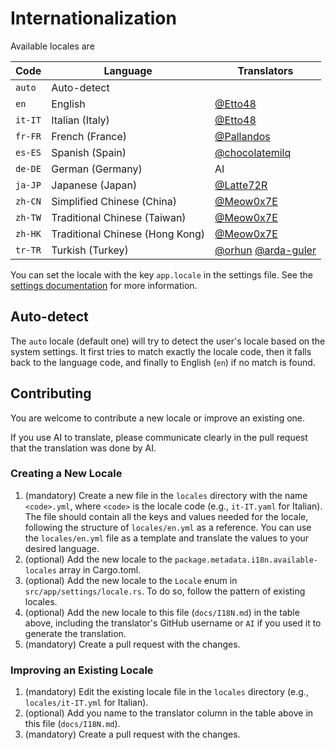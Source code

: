 # Internationalization

Available locales are

| Code | Language | Translators |
| ---- | -------- | ---------- |
| `auto` | Auto-detect | |
| `en` | English  | [@Etto48][Etto48] |
| `it-IT` | Italian (Italy) | [@Etto48][Etto48] |
| `fr-FR` | French (France) | [@Pallandos][Pallandos] |
| `es-ES` | Spanish (Spain) | [@chocolatemilq][chocolatemilq] |
| `de-DE` | German (Germany) | AI |
| `ja-JP` | Japanese (Japan) | [@Latte72R][Latte72R] |
| `zh-CN` | Simplified Chinese (China) | [@Meow0x7E][Meow0x7E] |
| `zh-TW` | Traditional Chinese (Taiwan) | [@Meow0x7E][Meow0x7E] |
| `zh-HK` | Traditional Chinese (Hong Kong) | [@Meow0x7E][Meow0x7E] |
| `tr-TR` | Turkish (Turkey) | [@orhun][orhun] [@arda-guler][arda-guler] |

You can set the locale with the key `app.locale` in the settings file. See the [settings documentation](./SETTINGS.md) for more information.

[Etto48]: https://github.com/Etto48
[Meow0x7E]: https://github.com/Meow0x7E
[orhun]: https://github.com/orhun
[arda-guler]: https://github.com/arda-guler
[chocolatemilq]: https://github.com/chocolatemilq
[Pallandos]: https://github.com/Pallandos
[Latte72R]: https://github.com/Latte72R

## Auto-detect

The `auto` locale (default one) will try to detect the user's locale based on the system settings. It first tries to match exactly the locale code, then it falls back to the language code, and finally to English (`en`) if no match is found.

## Contributing

You are welcome to contribute a new locale or improve an existing one.

If you use AI to translate, please communicate clearly in the pull request that the translation was done by AI.

### Creating a New Locale

1. (mandatory) Create a new file in the `locales` directory with the name `<code>.yml`, where `<code>` is the locale code (e.g., `it-IT.yaml` for Italian). The file should contain all the keys and values needed for the locale, following the structure of `locales/en.yml` as a reference.
You can use the `locales/en.yml` file as a template and translate the values to your desired language.
2. (optional) Add the new locale to the `package.metadata.i18n.available-locales` array in Cargo.toml.
3. (optional) Add the new locale to the `Locale` enum in `src/app/settings/locale.rs`. To do so, follow the pattern of existing locales.
4. (optional) Add the new locale to this file (`docs/I18N.md`) in the table above, including the translator's GitHub username or `AI` if you used it to generate the translation.
5. (mandatory) Create a pull request with the changes.

### Improving an Existing Locale

1. (mandatory) Edit the existing locale file in the `locales` directory (e.g., `locales/it-IT.yml` for Italian).
2. (optional) Add you name to the translator column in the table above in this file (`docs/I18N.md`).
3. (mandatory) Create a pull request with the changes.
